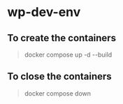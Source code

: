 # wp-dev-env

## To create the containers
> docker compose up -d --build
## To close the containers
> docker compose down
